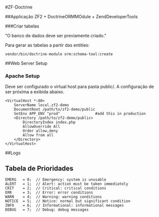 #ZF-Doctrine

##Applicação ZF2 + DoctrineORMMOdule + ZendDeveloperTools 

###Criar tabelas

"O banco de dados deve ser previamente criado."

Para gerar as tabelas a partir das entities:

`vendor/bin/doctrine-module orm:schema-tool:create`


##Web Server Setup

### Apache Setup

Deve ser configurado o virtual host para pasta public/.
A configuração de ser próxima a exibida abaixo.

    <VirtualHost *:80>
        ServerName local.zf2-demo
        DocumentRoot /path/to/zf2-demo/public
        SetEnv APP_ENV "prod"                #add this in production
        <Directory /path/to/zf2-demo/public>
            DirectoryIndex index.php
            AllowOverride All
            Order allow,deny
            Allow from all
        </Directory>
    </VirtualHost>

##Logs

## Tabela de Prioridades

    EMERG   = 0;  // Emergency: system is unusable
    ALERT   = 1;  // Alert: action must be taken immediately
    CRIT    = 2;  // Critical: critical conditions
    ERR     = 3;  // Error: error conditions
    WARN    = 4;  // Warning: warning conditions
    NOTICE  = 5;  // Notice: normal but significant condition
    INFO    = 6;  // Informational: informational messages
    DEBUG   = 7;  // Debug: debug messages